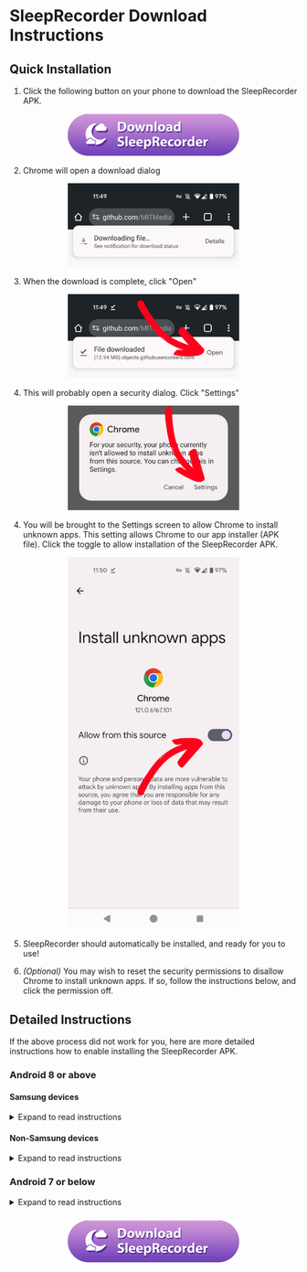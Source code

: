 # SleepRecorder Download Instructions

## Quick Installation

1. Click the following button on your phone to download the SleepRecorder APK.

<p align="center">
<a href="https://github.com/MITMediaLabAffectiveComputing/SleepRecorderWebsites/releases/download/beta/SleepRecorder-0.1.apk"><img src="diagrams/download_button.png" alt="download" width="300"/></a>
</p>

2. Chrome will open a download dialog

<p align="center">
<img src="diagrams/downloading.png" width="300"/>
</p>

3. When the download is complete, click "Open"

<p align="center">
<img src="diagrams/download_complete.png" width="300"/>
</p>

4. This will probably open a security dialog. Click "Settings"

<p align="center">
<img src="diagrams/download-security.png" width="300"/>
</p>

4. You will be brought to the Settings screen to allow Chrome to install unknown apps. This setting allows Chrome to our app installer (APK file). Click the toggle to allow installation of the SleepRecorder APK.

<p align="center">
<img src="diagrams/install_unknown.png" width="300"/>
</p>

5. SleepRecorder should automatically be installed, and ready for you to use!


6. *(Optional)* You may wish to reset the security permissions to disallow Chrome to install unknown apps. If so, follow the instructions below, and click the permission off.

## Detailed Instructions

If the above process did not work for you, here are more detailed instructions how to enable installing the SleepRecorder APK.

### Android 8 or above

#### Samsung devices
<details>
  <summary>Expand to read instructions</summary>
<ul>
<li> On your device, tap Settings > Apps.
<li> At the top-right, tap Vertical ellipsis..
<li> Tap Special access > Install unknown apps.
<li> Tap the browser from where you will download the APK, such as Chrome.
<li> If prompted, toggle Allow from this source on.
</ul>
</details>

#### Non-Samsung devices
<details>
  <summary>Expand to read instructions</summary>
<ul>
<li> On your device, go to Settings.
<li> Tap Apps.
<li> Tap Special app access.
<li> Tap the browser from where you will download the APK, such as Chrome.
<li> If prompted, toggle Allow from this source on.
</ul>
</details>

### Android 7 or below
<details>
  <summary>Expand to read instructions</summary>
<ul>
<li> On your device, tap Settings.
<li> Tap Security.
<li> Under Device administration, toggle Unknown sources on.
</ul>
</details>

###
<p align="center">
<a href="https://github.com/MITMediaLabAffectiveComputing/SleepRecorderWebsites/releases/download/beta/SleepRecorder-0.1.apk"><img src="diagrams/download_button.png" alt="download" width="300"/></a>
</p>
